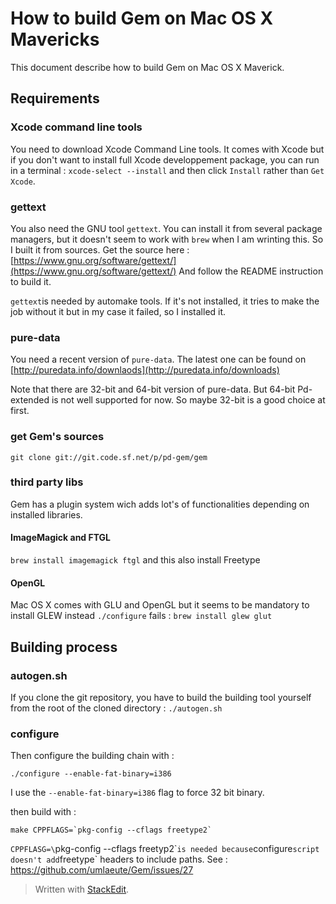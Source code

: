 How to build Gem on Mac OS X Mavericks 
======================================

This document describe how to build Gem on Mac OS X Maverick.

Requirements
------------

### Xcode command line tools

You need to download Xcode Command Line tools. It comes with Xcode but if you don't want to install full Xcode developpement package, you can run in a terminal : `xcode-select --install` and then click `Install` rather than `Get Xcode`.

### gettext

You also need the GNU tool `gettext`.
You can install it from several package managers, but it doesn't seem to work with `brew` when I am wrinting this.
So I built it from sources.
Get the source here : [https://www.gnu.org/software/gettext/](https://www.gnu.org/software/gettext/)
And follow the README instruction to build it.

`gettext`is needed by automake tools. If it's not installed, it tries to make the job without it but in my case it failed, so I installed it.

### pure-data

You need a recent version of `pure-data`.
The latest one can be found on [http://puredata.info/downlaods](http://puredata.info/downloads)

Note that there are 32-bit and 64-bit version of pure-data.
But 64-bit Pd-extended is not well supported for now.
So maybe 32-bit is a good choice at first.

### get Gem's sources

~~~~
git clone git://git.code.sf.net/p/pd-gem/gem
~~~~

### third party libs
Gem has a plugin system wich adds lot's of functionalities depending on installed libraries.
#### ImageMagick and FTGL
`brew install imagemagick ftgl` and this also install Freetype

#### OpenGL
Mac OS X comes with GLU and OpenGL but it seems to be mandatory to install GLEW instead `./configure` fails :
`brew install glew glut`


Building process
----------------

### autogen.sh
If you clone the git repository, you have to build the building tool yourself from the root of the cloned directory :
`./autogen.sh`

### configure
Then configure the building chain with :

~~~~
./configure --enable-fat-binary=i386
~~~~

I use the `--enable-fat-binary=i386` flag to force 32 bit binary.

then build with : 

~~~~
make CPPFLAGS=`pkg-config --cflags freetype2`
~~~~

`CPPFLASG=\`pkg-config --cflags freetyp2\`` is needed because `configure` script doesn't add `freetype` headers to include paths.
See : https://github.com/umlaeute/Gem/issues/27




> Written with [StackEdit](https://stackedit.io/).
